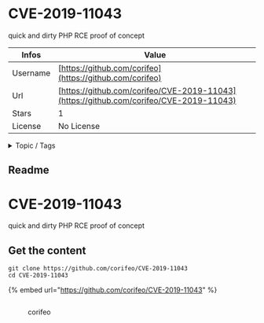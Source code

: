 # CVE-2019-11043

quick and dirty PHP RCE proof of concept

| Infos    | Value                                                              |
| -------- | -------------------------------------------------------------------|
| Username | [https://github.com/corifeo](https://github.com/corifeo) |
| Url      | [https://github.com/corifeo/CVE-2019-11043](https://github.com/corifeo/CVE-2019-11043)                                               |
| Stars    | 1                                                          |
| License  | No License                                                        |

<details>

<summary>Topic / Tags</summary>

* php* rce

</details>

## Readme

# CVE-2019-11043
quick and dirty PHP RCE proof of concept



## Get the content

```
git clone https://github.com/corifeo/CVE-2019-11043
cd CVE-2019-11043
```

{% embed url="https://github.com/corifeo/CVE-2019-11043" %}

<figure><img src="https://avatars.githubusercontent.com/u/985710?v=4" alt=""><figcaption><p>corifeo</p></figcaption></figure>

